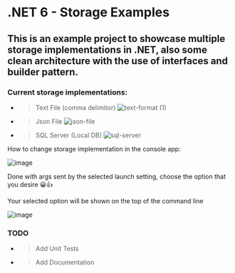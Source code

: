 # .NET 6 - Storage Examples

## This is an example project to showcase multiple storage implementations in .NET, also some clean architecture with the use of interfaces and builder pattern.

### Current storage implementations:

- > Text File (comma delimitor) ![text-format (1)](https://user-images.githubusercontent.com/25202366/166085850-9c7d316d-28cf-4b73-b56d-db0dd940991d.png)
- > Json File ![json-file](https://user-images.githubusercontent.com/25202366/166085868-d218d80b-9639-4d16-be03-dd008c4aab01.png)
- > SQL Server (Local DB) ![sql-server](https://user-images.githubusercontent.com/25202366/166085881-92eabe16-dcda-46a1-87be-7599fc3c7c51.png)

How to change storage implementation in the console app: 

![image](https://user-images.githubusercontent.com/25202366/166085569-c9c2d468-a30a-43ac-97dc-b47e2f106905.png)

Done with args sent by the selected launch setting, choose the option that you desire 😀👍

Your selected option will be shown on the top of the command line

![image](https://user-images.githubusercontent.com/25202366/166085636-1f49b795-6294-48ed-927f-6e7713519fb2.png)

### TODO 

- > Add Unit Tests
- > Add Documentation
